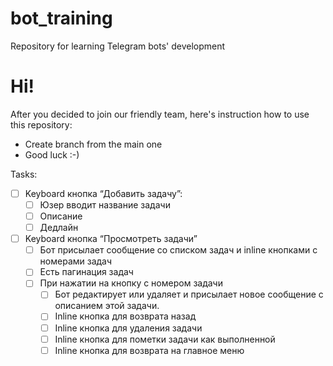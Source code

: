 # bot_training
Repository for learning Telegram bots' development

# Hi! 
After you decided to join our friendly team, here's instruction how to use this repository:
- Create branch from the main one
- Good luck :-)


Tasks:
- [ ]  Keyboard кнопка “Добавить задачу”:
    - [ ]  Юзер вводит название задачи
    - [ ]  Описание
    - [ ]  Дедлайн
- [ ]  Keyboard кнопка “Просмотреть задачи”
    - [ ]  Бот присылает сообщение со списком задач и inline кнопками с номерами задач
    - [ ]  Есть пагинация задач
    - [ ]  При нажатии на кнопку с номером задачи
        - [ ]  Бот редактирует или удаляет и присылает новое сообщение с описанием этой задачи.
        - [ ]  Inline кнопка для возврата назад
        - [ ]  Inline кнопка для удаления задачи
        - [ ]  Inline кнопка для пометки задачи как выполненной
        - [ ]  Inline кнопка для возврата на главное меню
